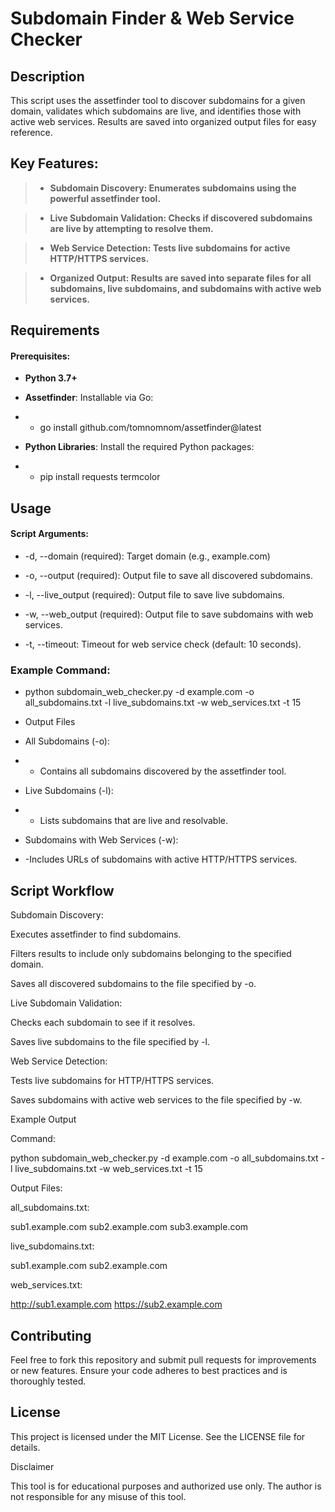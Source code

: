 # Subdomain Finder & Web Service Checker

## Description

This script uses the assetfinder tool to discover subdomains for a given domain, validates which subdomains are live, and identifies those with active web services. Results are saved into organized output files for easy reference.

## Key Features:

> - **Subdomain Discovery: Enumerates subdomains using the powerful assetfinder tool.**

> - **Live Subdomain Validation: Checks if discovered subdomains are live by attempting to resolve them.**

> - **Web Service Detection: Tests live subdomains for active HTTP/HTTPS services.**

> - **Organized Output: Results are saved into separate files for all subdomains, live subdomains, and subdomains with active web services.**

## Requirements

#### Prerequisites:

- **Python 3.7+**

- **Assetfinder**: Installable via Go:

- - go install github.com/tomnomnom/assetfinder@latest

- **Python Libraries**: Install the required Python packages:

- - pip install requests termcolor

## Usage

#### Script Arguments:

- -d, --domain (required): Target domain (e.g., example.com)

- -o, --output (required): Output file to save all discovered subdomains.

- -l, --live_output (required): Output file to save live subdomains.

- -w, --web_output (required): Output file to save subdomains with web services.

- -t, --timeout: Timeout for web service check (default: 10 seconds).

### Example Command:

- python subdomain_web_checker.py -d example.com -o all_subdomains.txt -l live_subdomains.txt -w web_services.txt -t 15

- Output Files

- All Subdomains (-o):

- -  Contains all subdomains discovered by the assetfinder tool.

- Live Subdomains (-l):

- - Lists subdomains that are live and resolvable.

- Subdomains with Web Services (-w):

- -Includes URLs of subdomains with active HTTP/HTTPS services.

## Script Workflow

Subdomain Discovery:

Executes assetfinder to find subdomains.

Filters results to include only subdomains belonging to the specified domain.

Saves all discovered subdomains to the file specified by -o.

Live Subdomain Validation:

Checks each subdomain to see if it resolves.

Saves live subdomains to the file specified by -l.

Web Service Detection:

Tests live subdomains for HTTP/HTTPS services.

Saves subdomains with active web services to the file specified by -w.

Example Output

Command:

python subdomain_web_checker.py -d example.com -o all_subdomains.txt -l live_subdomains.txt -w web_services.txt -t 15

Output Files:

all_subdomains.txt:

sub1.example.com
sub2.example.com
sub3.example.com

live_subdomains.txt:

sub1.example.com
sub2.example.com

web_services.txt:

http://sub1.example.com
https://sub2.example.com

## Contributing

Feel free to fork this repository and submit pull requests for improvements or new features. Ensure your code adheres to best practices and is thoroughly tested.

## License

This project is licensed under the MIT License. See the LICENSE file for details.

Disclaimer

This tool is for educational purposes and authorized use only. The author is not responsible for any misuse of this tool.


